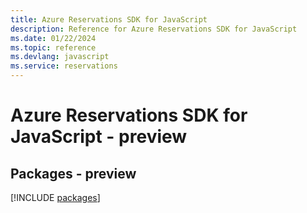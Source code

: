 ```yaml
---
title: Azure Reservations SDK for JavaScript
description: Reference for Azure Reservations SDK for JavaScript
ms.date: 01/22/2024
ms.topic: reference
ms.devlang: javascript
ms.service: reservations
---
```

# Azure Reservations SDK for JavaScript - preview
## Packages - preview
[!INCLUDE [packages](reservations-index.md)]